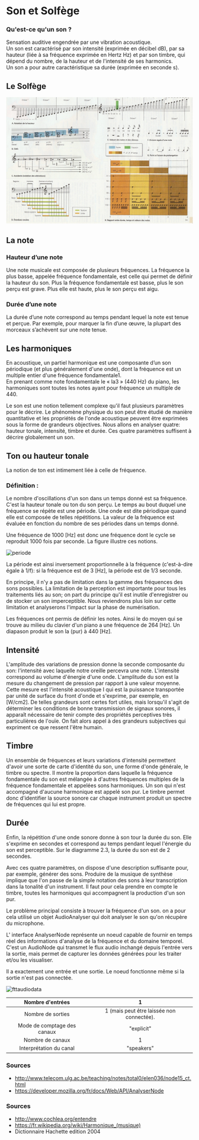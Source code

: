 # Son et Solfège

### Qu'est-ce qu'un son ?
Sensation auditive engendrée par une vibration acoustique.  
Un son est caractérisé par son intensité (exprimée en décibel dB), par sa hauteur (liée à sa fréquence exprimée en Hertz Hz) et par son timbre, qui dépend du nombre, de la hauteur et de l'intensité de ses harmonics.  
Un son a pour autre caractéristique sa durée (exprimée en seconde s).

## Le Solfège
<img src = "./Solfège.jpg" title = "solfège illustration" alt = "Solfège Illustration">

## La note

### Hauteur d’une note
Une note musicale est composée de plusieurs fréquences. La fréquence la plus basse, appelée fréquence fondamentale, est celle qui permet de définir la hauteur du son. Plus la fréquence fondamentale est basse, plus le son perçu est grave. Plus elle est haute, plus le son perçu est aigu.

### Durée d’une note
La durée d’une note correspond au temps pendant lequel la note est tenue et perçue. Par exemple, pour marquer la fin d’une œuvre, la plupart des morceaux s’achèvent sur une note tenue.

## Les harmoniques
En acoustique, un partiel harmonique est une composante d’un son périodique (et plus généralement d'une onde), dont la fréquence est un multiple entier d'une fréquence fondamentale1.  
En prenant comme note fondamentale le « la3 » (440 Hz) du piano, les harmoniques sont toutes les notes ayant pour fréquence un multiple de 440.

Le son est une notion tellement complexe qu'il faut plusieurs paramètres pour le décrire. Le phénomène physique du son peut être étudié de manière quantitative et les propriétés de l'onde acoustique peuvent être exprimées sous la forme de grandeurs objectives. Nous allons en analyser quatre: hauteur tonale, intensité, timbre et durée. Ces quatre paramètres suffisent à décrire globalement un son.

## Ton ou hauteur tonale
La notion de ton est intimement liée à celle de fréquence.
### Définition : 
Le nombre d'oscillations d'un son dans un temps donné est sa fréquence. C'est la hauteur tonale ou ton du son perçu.
Le temps au bout duquel une fréquence se répète est une période. Une onde est dite périodique quand elle est composée de telles répétitions. La valeur de la fréquence est évaluée en fonction du nombre de ses périodes dans un temps donné.

Une fréquence de 1000 [Hz] est donc une fréquence dont le cycle se reproduit 1000 fois par seconde. La figure illustre ces notions.

<img src = "./periode.gif" title = "periode" alt = "periode">

La période est ainsi inversement proportionnelle à la fréquence (c'est-à-dire égale à 1/f): si la fréquence est de 3 [Hz], la période est de 1/3 seconde.

En principe, il n'y a pas de limitation dans la gamme des fréquences des sons possibles.
La limitation de la perception est importante pour tous les traitements liés au son; on part du principe qu'il est inutile d'enregistrer ou de stocker un son imperceptible. Nous reviendrons plus loin sur cette limitation et analyserons l'impact sur la phase de numérisation.

Les fréquences ont permis de définir les notes. Ainsi le do moyen qui se trouve au milieu du clavier d'un piano a une fréquence de 264 [Hz]. Un diapason produit le son la (pur) à 440 [Hz].

## Intensité
L'amplitude des variations de pression donne la seconde composante du son: l'intensité avec laquelle notre oreille percevra une note. L'intensité correspond au volume d'énergie d'une onde. L'amplitude du son est la mesure du changement de pression par rapport à une valeur moyenne. Cette mesure est l'intensité acoustique I qui est la puissance transportée par unité de surface du front d'onde et s'exprime, par exemple, en [W/cm2]. De telles grandeurs sont certes fort utiles, mais lorsqu'il s'agit de déterminer les conditions de bonne transmission de signaux sonores, il apparaît nécessaire de tenir compte des propriétés perceptives très particulières de l'ouïe. On fait alors appel à des grandeurs subjectives qui expriment ce que ressent l'être humain.

## Timbre
Un ensemble de fréquences et leurs variations d'intensité permettent d'avoir une sorte de carte d'identité du son, une forme d'onde générale, le timbre ou spectre. Il montre la proportion dans laquelle la fréquence fondamentale du son est mélangée à d'autres fréquences multiples de la fréquence fondamentale et appelées sons harmoniques. Un son qui n'est accompagné d'aucune harmonique est appelé son pur. Le timbre permet donc d'identifier la source sonore car chaque instrument produit un spectre de fréquences qui lui est propre.

## Durée
Enfin, la répétition d'une onde sonore donne à son tour la durée du son. Elle s'exprime en secondes et correspond au temps pendant lequel l'énergie du son est perceptible. Sur le diagramme 2.3, la durée du son est de 2 secondes.

Avec ces quatre paramètres, on dispose d'une description suffisante pour, par exemple, générer des sons. Produire de la musique de synthèse implique que l'on passe de la simple notation des sons à leur transcription dans la tonalité d'un instrument. Il faut pour cela prendre en compte le timbre, toutes les harmoniques qui accompagnent la production d'un son pur.

Le problème principal consiste à trouver la fréquence d'un son. on a pour cela utilisé un objet AudioAnalyser qui doit analyser le son qu'on récupère du microphone.

L' interface AnalyserNode représente un noeud capable de fournir en temps réel des informations d'analyse de la fréquence et du domaine temporel. C'est un AudioNode qui transmet le flux audio inchangé depuis l'entrée vers la sortie, mais permet de capturer les données générées pour les traiter et/ou les visualiser.

Il a exactement une entrée et une sortie. Le noeud fonctionne même si la sortie n'est pas connectée.

<img src = "./fttaudiodata.png" title = "fttaudiodata" alt = "fttaudiodata">

| Nombre d'entrées | 1 |  
|:---:|:---:|
| Nombre de sorties | 1 (mais peut être laissée non connectée). |
| Mode de comptage des canaux | "explicit" |
| Nombre de canaux | 1 |
| Interprétation du canal | "speakers" |

### Sources

* http://www.telecom.ulg.ac.be/teaching/notes/total0/elen036/node15_ct.html
* https://developer.mozilla.org/fr/docs/Web/API/AnalyserNode

### Sources
* http://www.cochlea.org/entendre
* https://fr.wikipedia.org/wiki/Harmonique_(musique)
* Dictionnaire Hachette edition 2004
